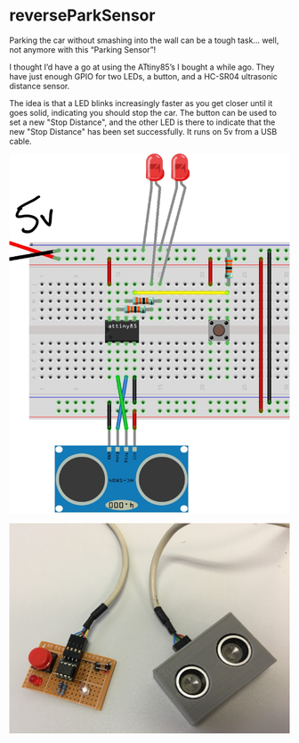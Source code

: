 # reverseParkSensor

Parking the car without smashing into the wall can be a tough task... well, not anymore with this “Parking Sensor”!

I thought I’d have a go at using the ATtiny85’s I bought a while ago. They have just enough GPIO for two LEDs, a button, and a HC-SR04 ultrasonic distance sensor.

The idea is that a LED blinks increasingly faster as you get closer until it goes solid, indicating you should stop the car. The button can be used to set a new "Stop Distance", and the other LED is there to indicate that the new "Stop Distance" has been set successfully. It runs on 5v from a USB cable.

![Wiring Diagram](reverseParkSensor-fritzing.jpg)

![Complete](reverseParkSensor-complete.jpg)
